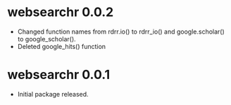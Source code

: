 # websearchr 0.0.2

* Changed function names from rdrr.io() to rdrr_io() and google.scholar() to google_scholar().
* Deleted google_hits() function

# websearchr 0.0.1

* Initial package released.
